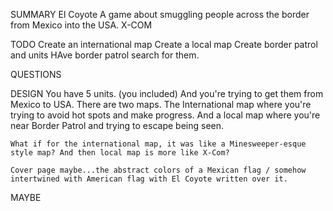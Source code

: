 SUMMARY
    El Coyote 
        A game about smuggling people across the border from Mexico into the USA. X-COM

TODO
    Create an international map
    Create a local map
    Create border patrol and units
    HAve border patrol search for them.


QUESTIONS

DESIGN
    You have 5 units. (you included) And you're trying to get them from Mexico to USA. There are two maps. The International map where you're trying to avoid hot spots and make progress. And a local map where you're near Border Patrol and trying to escape being seen.

    What if for the international map, it was like a Minesweeper-esque style map? And then local map is more like X-Com?

    Cover page maybe...the abstract colors of a Mexican flag / somehow intertwined with American flag with El Coyote written over it.

    
MAYBE
